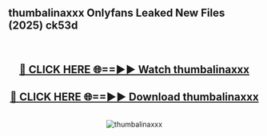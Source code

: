 <h2>thumbalinaxxx Onlyfans Leaked New Files (2025) ck53d</h2>
<br>
<div align="center">
<h2><a href="https://mediafiles.top/thumbalinaxxx&ref=git" rel="nofollow">🔴 CLICK HERE 🌐==►► Watch thumbalinaxxx</a></h2>
<h2><a href="https://mediafiles.top/thumbalinaxxx&ref=git" rel="nofollow">🔴 CLICK HERE 🌐==►► Download thumbalinaxxx</a></h2>
<br>
<a href="https://mediafiles.top/thumbalinaxxx&ref=git" rel="nofollow" data-target="animated-image.originalLink"><img src="https://i.ibb.co.com/xMMVF88/686577567.gif" alt="thumbalinaxxx" style="max-width: 100%; display: inline-block;" data-target="animated-image.originalImage"></a>
</div>
<br>
<br>